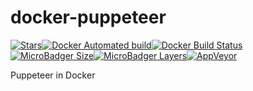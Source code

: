 # docker-puppeteer

<!-- [START badges] -->

[![Stars](https://img.shields.io/github/stars/arbing/docker-puppeteer.svg?label=Stars&style=social)](https://github.com/arbing/docker-puppeteer)[![Docker Automated build](https://img.shields.io/docker/automated/arbing/puppeteer.svg)](https://hub.docker.com/r/arbing/puppeteer)[![Docker Build Status](https://img.shields.io/docker/build/arbing/puppeteer.svg)](https://hub.docker.com/r/arbing/puppeteer)[![MicroBadger Size](https://img.shields.io/microbadger/image-size/arbing/puppeteer.svg)](https://hub.docker.com/r/arbing/puppeteer)[![MicroBadger Layers](https://img.shields.io/microbadger/layers/arbing/puppeteer.svg)](https://hub.docker.com/r/arbing/puppeteer)[![AppVeyor](https://img.shields.io/appveyor/ci/arbing/docker-puppeteer.svg)](https://ci.appveyor.com/project/arbing/docker-puppeteer)

<!-- [END badges] -->

Puppeteer in Docker
